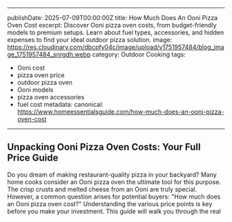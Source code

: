 
---
publishDate: 2025-07-09T00:00:00Z
title: How Much Does An Ooni Pizza Oven Cost
excerpt: Discover Ooni pizza oven costs, from budget-friendly models to premium setups. Learn about fuel types, accessories, and hidden expenses to find your ideal outdoor pizza solution.
image: https://res.cloudinary.com/dbcpfy04c/image/upload/v1751957484/blog_image_1751957484_snrgdh.webp
category: Outdoor Cooking
tags:
  - Ooni cost
  - pizza oven price
  - outdoor pizza oven
  - Ooni models
  - pizza oven accessories
  - fuel cost
metadata:
  canonical: https://www.homeessentialsguide.com/how-much-does-an-ooni-pizza-oven-cost
---

## Unpacking Ooni Pizza Oven Costs: Your Full Price Guide

Do you dream of making restaurant-quality pizza in your backyard? Many home cooks consider an Ooni pizza oven the ultimate tool for this purpose. The crisp crusts and melted cheese from an Ooni are truly special. However, a common question arises for potential buyers: "How much does an Ooni pizza oven cost?" Understanding the various price points is key before you make your investment. This guide will walk you through the real